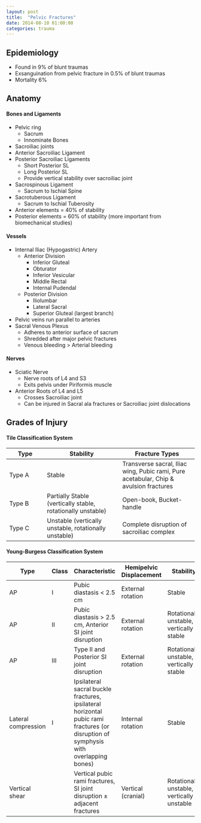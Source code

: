```yaml
---
layout: post
title:  "Pelvic Fractures"
date: 2014-08-10 01:00:00
categories: trauma
---
```


## Epidemiology

* Found in 9% of blunt traumas
* Exsanguination from pelvic fracture in 0.5% of blunt traumas
* Mortality 6%

## Anatomy

#### Bones and Ligaments
* Pelvic ring
  * Sacrum
  * Innominate Bones
* Sacroiliac joints
* Anterior Sacroiliac Ligament
* Posterior Sacroiliac Ligaments
  * Short Posterior SL
  * Long Posterior SL
  * Provide vertical stability over sacroiliac joint
* Sacrospinous Ligament
  * Sacrum to Ischial Spine
* Sacrotuberous Ligament
  * Sacrum to Ischial Tuberosity
* Anterior elements = 40% of stability
* Posterior elements = 60% of stability (more important from biomechanical studies)

#### Vessels
* Internal Iliac (Hypogastric) Artery
  * Anterior Division
    * Inferior Gluteal
    * Obturator
    * Inferior Vesicular
    * Middle Rectal
    * Internal Pudendal
  * Posterior Division
    * Iliolumbar
    * Lateral Sacral
    * Superior Gluteal (largest branch)
* Pelvic veins run parallel to arteries
* Sacral Venous Plexus
  * Adheres to anterior surface of sacrum
  * Shredded after major pelvic fractures
  * Venous bleeding > Arterial bleeding

#### Nerves
* Sciatic Nerve
  * Nerve roots of L4 and S3
  * Exits pelvis under Piriformis muscle
* Anterior Roots of L4 and L5
  * Crosses Sacroiliac joint
  * Can be injured in Sacral ala fractures or Sacroiliac joint dislocations
  
## Grades of Injury

#### Tile Classification System

<table>
  <thead>
    <th style="width:20%">Type</th>
    <th style="width:40%">Stability</th>
    <th style="width:40%">Fracture Types</th>
  </thead>
  <tr>
    <td>Type A</td>
    <td>Stable</td>
    <td>Transverse sacral, Iliac wing, Pubic rami, Pure acetabular, Chip & avulsion fractures</td>
  </tr>
  <tr>
    <td>Type B</td>
    <td>Partially Stable (vertically stable, rotationally unstable)</td>
    <td>Open-book, Bucket-handle</td>
  </tr>
  <tr>
    <td>Type C</td>
    <td>Unstable (vertically unstable, rotationally unstable)</td>
    <td>Complete disruption of sacroiliac complex</td>
  </tr>
</table>

#### Young-Burgess Classification System

<table>
  <thead>
    <th style="width:15%">Type</th>
    <th style="width:10%">Class</th>
    <th style="width:30%">Characteristic</th>
    <th style="width:15%">Hemipelvic Displacement</th>
    <th style="width:30%">Stability</th>
  </thead>
  <tr>
    <td>AP</td>
    <td>I</td>
    <td>Pubic diastasis &lt; 2.5 cm</td>
    <td>External rotation</td>
    <td>Stable</td>
  </tr>
  <tr>
    <td>AP</td>
    <td>II</td>
    <td>Pubic diastasis &gt; 2.5 cm, Anterior SI joint disruption</td>
    <td>External rotation</td>
    <td>Rotationally unstable, vertically stable</td>
  </tr>
  <tr>
    <td>AP</td>
    <td>III</td>
    <td>Type II and Posterior SI joint disruption</td>
    <td>External rotation</td>
    <td>Rotationally unstable, vertically stable</td>
  </tr>
  <tr>
    <td>Lateral compression</td>
    <td>I</td>
    <td>Ipsilateral sacral buckle fractures, ipsilateral horizontal pubic rami fractures (or disruption of symphysis with overlapping bones)</td>
    <td>Internal rotation</td>
    <td>Stable</td>
  </tr>
  <tr>
    <td>Vertical shear</td>
    <td></td>
    <td>Vertical pubic rami fractures, SI joint disruption &plusmn; adjacent fractures</td>
    <td>Vertical (cranial)</td>
    <td>Rotationally unstable, vertically unstable</td>
  </tr>
</table>


